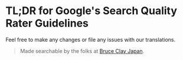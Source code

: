 # TL;DR for Google's Search Quality Rater Guidelines

Feel free to make any changes or file any issues with our translations.

> Made searchable by the folks at [Bruce Clay Japan](https://bruceclay.jpn.com).
